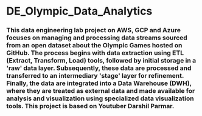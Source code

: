 # DE_Olympic_Data_Analytics

### This data engineering lab project on AWS, GCP and Azure focuses on managing and processing data streams sourced from an open dataset about the Olympic Games hosted on GitHub. The process begins with data extraction using ETL (Extract, Transform, Load) tools, followed by initial storage in a 'raw' data layer. Subsequently, these data are processed and transferred to an intermediary 'stage' layer for refinement. Finally, the data are integrated into a Data Warehouse (DWH), where they are treated as external data and made available for analysis and visualization using specialized data visualization tools. This project is based on Youtuber Darshil Parmar.